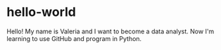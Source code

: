 # hello-world

Hello!
My name is Valeria and I want to become a data analyst. Now I'm learning to use GitHub and program in Python.
